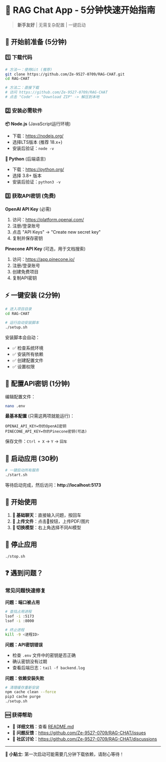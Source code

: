 # 🚀 RAG Chat App - 5分钟快速开始指南

> **新手友好** | 无需复杂配置 | 一键启动

## 🎯 开始前准备 (5分钟)

### 1️⃣ 下载代码
```bash
# 方法一：使用Git (推荐)
git clone https://github.com/Ze-9527-0709/RAG-CHAT.git
cd RAG-CHAT

# 方法二：直接下载
# 访问 https://github.com/Ze-9527-0709/RAG-CHAT
# 点击 "Code" -> "Download ZIP" -> 解压到本地
```

### 2️⃣ 安装必需软件

**📦 Node.js** (JavaScript运行环境)
- 下载：https://nodejs.org/
- 选择LTS版本 (推荐 18.x+)
- 安装后验证：`node -v`

**🐍 Python** (后端语言)
- 下载：https://python.org/
- 选择 3.8+ 版本
- 安装后验证：`python3 -v`

### 3️⃣ 获取API密钥 (免费)

**OpenAI API Key** (必需)
1. 访问：https://platform.openai.com/
2. 注册/登录账号
3. 点击 "API Keys" -> "Create new secret key"
4. 复制并保存密钥

**Pinecone API Key** (可选，用于文档搜索)
1. 访问：https://app.pinecone.io/
2. 注册/登录账号
3. 创建免费项目
4. 复制API密钥

## ⚡ 一键安装 (2分钟)

```bash
# 进入项目目录
cd RAG-CHAT

# 运行自动安装脚本
./setup.sh
```

安装脚本会自动：
- ✅ 检查系统环境
- ✅ 安装所有依赖
- ✅ 创建配置文件
- ✅ 设置权限

## 🔧 配置API密钥 (1分钟)

编辑配置文件：
```bash
nano .env
```

**最基本配置** (只需这两项就能运行)：
```env
OPENAI_API_KEY=你的OpenAI密钥
PINECONE_API_KEY=你的Pinecone密钥(可选)
```

保存文件：`Ctrl + X` → `Y` → `回车`

## 🚀 启动应用 (30秒)

```bash
# 一键启动所有服务
./start.sh
```

等待启动完成，然后访问：**http://localhost:5173**

## 🎉 开始使用

1. **💬 基础聊天**：直接输入问题，按回车
2. **📁 上传文件**：点击📎按钮，上传PDF/图片
3. **🤖 切换模型**：右上角选择不同AI模型

## 🛑 停止应用

```bash
./stop.sh
```

## ❓ 遇到问题？

### 常见问题快速修复

**问题：端口被占用**
```bash
# 查找占用进程
lsof -i :5173
lsof -i :8000

# 终止进程
kill -9 <进程ID>
```

**问题：API密钥错误**
- 检查 `.env` 文件中的密钥是否正确
- 确认密钥没有过期
- 查看后端日志：`tail -f backend.log`

**问题：依赖安装失败**
```bash
# 清理缓存重新安装
npm cache clean --force
pip3 cache purge
./setup.sh
```

### 🆘 获得帮助

- 📖 **详细文档**：查看 [README.md](README.md)
- 🐛 **问题反馈**：https://github.com/Ze-9527-0709/RAG-CHAT/issues
- 💬 **社区讨论**：https://github.com/Ze-9527-0709/RAG-CHAT/discussions

---

**🌟 小贴士**: 第一次启动可能需要几分钟下载依赖，请耐心等待！